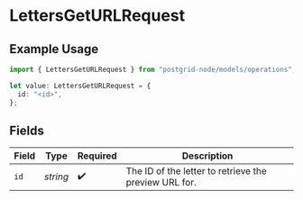 # LettersGetURLRequest

## Example Usage

```typescript
import { LettersGetURLRequest } from "postgrid-node/models/operations";

let value: LettersGetURLRequest = {
  id: "<id>",
};
```

## Fields

| Field                                                 | Type                                                  | Required                                              | Description                                           |
| ----------------------------------------------------- | ----------------------------------------------------- | ----------------------------------------------------- | ----------------------------------------------------- |
| `id`                                                  | *string*                                              | :heavy_check_mark:                                    | The ID of the letter to retrieve the preview URL for. |